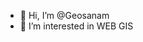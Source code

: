 - 👋 Hi, I’m @Geosanam
- 👀 I’m interested in WEB GIS

<!---
Geosanam/Geosanam is a ✨ special ✨ repository because its `README.md` (this file) appears on your GitHub profile.
You can click the Preview link to take a look at your changes.
--->
